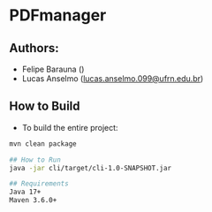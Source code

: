 # PDFmanager
## Authors:
  - Felipe Barauna ()
  - Lucas Anselmo (lucas.anselmo.099@ufrn.edu.br)

## How to Build
  - To build the entire project:
  ```bash
  mvn clean package

## How to Run
  java -jar cli/target/cli-1.0-SNAPSHOT.jar

## Requirements
  Java 17+
  Maven 3.6.0+